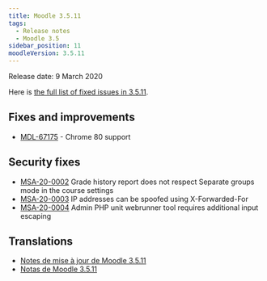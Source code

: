 ```yaml
---
title: Moodle 3.5.11
tags:
  - Release notes
  - Moodle 3.5
sidebar_position: 11
moodleVersion: 3.5.11
---
```


Release date: 9 March 2020

Here is [the full list of fixed issues in 3.5.11](https://tracker.moodle.org/secure/IssueNavigator!executeAdvanced.jspa?jqlQuery=project+%3D+mdl+AND+resolution+%3D+fixed+AND+fixVersion+in+%28%223.5.11%22%29+ORDER+BY+priority+DESC&runQuery=true&clear=true).

## Fixes and improvements

- [MDL-67175](https://tracker.moodle.org/browse/MDL-67175) - Chrome 80 support

## Security fixes

- [MSA-20-0002](https://moodle.org/mod/forum/discuss.php?d=398350) Grade history report does not respect Separate groups mode in the course settings
- [MSA-20-0003](https://moodle.org/mod/forum/discuss.php?d=398351) IP addresses can be spoofed using X-Forwarded-For
- [MSA-20-0004](https://moodle.org/mod/forum/discuss.php?d=398352) Admin PHP unit webrunner tool requires additional input escaping

## Translations

- [Notes de mise à jour de Moodle 3.5.11](https://docs.moodle.org/fr/Notes_de_mise_à_jour_de_Moodle_3.5.11)
- [Notas de Moodle 3.5.11](https://docs.moodle.org/es/Notas_de_Moodle_3.5.11)

